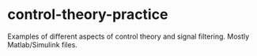 # control-theory-practice
Examples of different aspects of control theory and signal filtering. Mostly Matlab/Simulink files.

